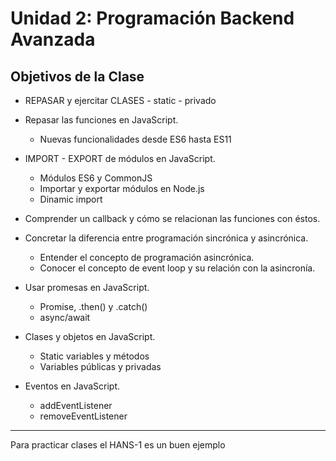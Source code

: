# Unidad 2: Programación Backend Avanzada
## Objetivos de la Clase

- REPASAR y ejercitar CLASES - static - privado

- Repasar las funciones en JavaScript.
  - Nuevas funcionalidades desde ES6 hasta ES11
- IMPORT - EXPORT de módulos en JavaScript.
  - Módulos ES6 y CommonJS
  - Importar y exportar módulos en Node.js
  - Dinamic import
- Comprender un callback y cómo se relacionan las funciones con éstos.
- Concretar la diferencia entre programación sincrónica y asincrónica.
  - Entender el concepto de programación asincrónica.
  - Conocer el concepto de event loop y su relación con la asincronía.
- Usar promesas en JavaScript.
  - Promise, .then() y .catch()
  - async/await
- Clases y objetos en JavaScript.
  - Static variables y métodos
  - Variables públicas y privadas
- Eventos en JavaScript.
  - addEventListener
  - removeEventListener


---

Para practicar clases el HANS-1 es un buen ejemplo

